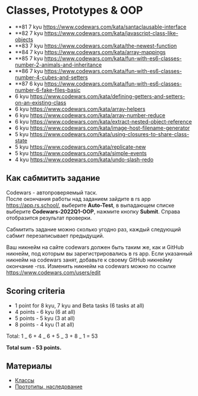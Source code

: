 # Classes, Prototypes & OOP

- \*\*81 7 kyu https://www.codewars.com/kata/santaclausable-interface
- \*\*82 7 kyu https://www.codewars.com/kata/javascript-class-like-objects
- \*\*83 7 kyu https://www.codewars.com/kata/the-newest-function
- \*\*84 7 kyu https://www.codewars.com/kata/array-mappings
- \*\*85 7
  kyu https://www.codewars.com/kata/fun-with-es6-classes-number-2-animals-and-inheritance
- \*\*86 7
  kyu https://www.codewars.com/kata/fun-with-es6-classes-number-4-cubes-and-setters
- \*\*87 6
  kyu https://www.codewars.com/kata/fun-with-es6-classes-number-6-fake-files-basic
- 6 kyu
  https://www.codewars.com/kata/defining-getters-and-setters-on-an-existing-class
- 6 kyu https://www.codewars.com/kata/array-helpers
- 6 kyu https://www.codewars.com/kata/array-number-reduce
- 6 kyu https://www.codewars.com/kata/extract-nested-object-reference
- 6 kyu https://www.codewars.com/kata/image-host-filename-generator
- 5 kyu https://www.codewars.com/kata/using-closures-to-share-class-state
- 5 kyu https://www.codewars.com/kata/replicate-new
- 5 kyu https://www.codewars.com/kata/simple-events
- 4 kyu https://www.codewars.com/kata/undo-slash-redo

## Как сабмитить задание

Codewars - автопроверяемый таск.  
После окончания работы над заданием зайдите в rs app https://app.rs.school/,
выберите **Auto-Test**, в выпадающем списке выберите **Codewars-2022Q1-OOP**,
нажмите кнопку **Submit**. Справа отобразится результат проверки.

Сабмитить задание можно сколько угодно раз, каждый следующий сабмит
перезаписывает предыдущий.

Ваш никнейм на сайте codewars должен быть таким же, как и GitHub никнейм, под
которым вы зарегистрировались в rs app. Если указанный никнейм на codewars
занят, добавьте к своему GitHub никнейму окончание -rss. Изменить никнейм на
codewars можно по ссылке https://www.codewars.com/users/edit

## Scoring criteria

- 1 point for 8 kyu, 7 kyu and Beta tasks (6 tasks at all)
- 4 points - 6 kyu (6 at all)
- 5 points - 5 kyu (3 at all)
- 8 points - 4 kyu (1 at all)

Total: 1 _ 6 + 4 _ 6 + 5 _ 3 + 8 _ 1 = 53

**Total sum - 53 points.**

## Материалы

- [Классы](https://learn.javascript.ru/classes)
- [Прототипы, наследование](https://learn.javascript.ru/prototypes)
